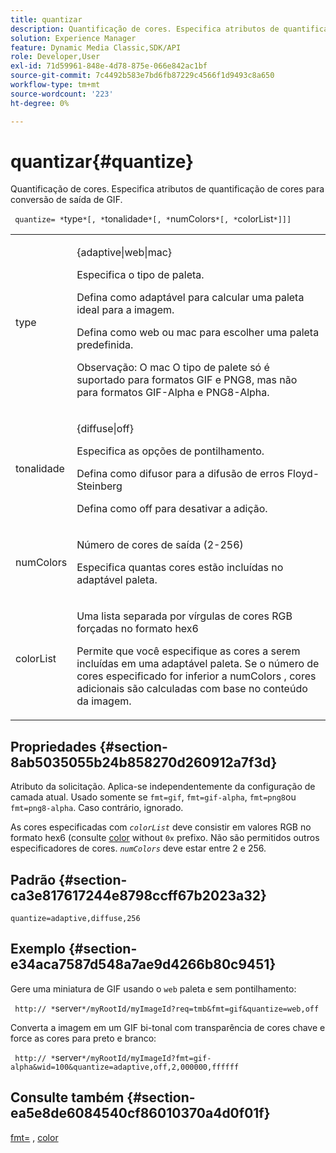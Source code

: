 ```yaml
---
title: quantizar
description: Quantificação de cores. Especifica atributos de quantificação de cores para conversão de saída de GIF.
solution: Experience Manager
feature: Dynamic Media Classic,SDK/API
role: Developer,User
exl-id: 71d59961-848e-4d78-875e-066e842ac1bf
source-git-commit: 7c4492b583e7bd6fb87229c4566f1d9493c8a650
workflow-type: tm+mt
source-wordcount: '223'
ht-degree: 0%

---
```


# quantizar{#quantize}

Quantificação de cores. Especifica atributos de quantificação de cores para conversão de saída de GIF.

` quantize= *`type`*[, *`tonalidade`*[, *`numColors`*[, *`colorList`*]]]`

<table id="table_A669A9058C8043A5BAE80B03A13B015B"> 
 <tbody> 
  <tr> 
   <td colname="col1"> <p> <span class="codeph"> <span class="varname"> type </span> </span> </p> </td> 
   <td colname="col2"> <p> <span class="codeph"> {adaptive|web|mac} </span> </p> <p>Especifica o tipo de paleta. </p> <p>Defina como <span class="codeph"> adaptável </span> para calcular uma paleta ideal para a imagem. </p> <p>Defina como <span class="codeph"> web </span> ou <span class="codeph"> mac </span> para escolher uma paleta predefinida. </p> <p> <p>Observação: O <span class="codeph"> mac </span> O tipo de palete só é suportado para formatos GIF e PNG8, mas não para formatos GIF-Alpha e PNG8-Alpha. </p> </p> </td> 
  </tr> 
  <tr> 
   <td colname="col1"> <p> <span class="codeph"> <span class="varname"> tonalidade </span> </span> </p> </td> 
   <td colname="col2"> <p> <span class="codeph"> {diffuse|off} </span> </p> <p>Especifica as opções de pontilhamento. </p> <p>Defina como <span class="codeph"> difusor </span> para a difusão de erros Floyd-Steinberg </p> <p>Defina como <span class="codeph"> off </span> para desativar a adição. </p> </td> 
  </tr> 
  <tr> 
   <td colname="col1"> <p> <span class="codeph"> <span class="varname"> numColors </span> </span> </p> </td> 
   <td colname="col2"> <p>Número de cores de saída (2-256) </p> <p>Especifica quantas cores estão incluídas no <span class="codeph"> adaptável </span> paleta. </p> </td> 
  </tr> 
  <tr> 
   <td colname="col1"> <p> <span class="codeph"> <span class="varname"> colorList </span> </span> </p> </td> 
   <td colname="col2"> <p>Uma lista separada por vírgulas de cores RGB forçadas no formato hex6 </p> <p>Permite que você especifique as cores a serem incluídas em uma <span class="codeph"> adaptável </span> paleta. Se o número de cores especificado for inferior a <span class="codeph"> <span class="varname"> numColors </span> </span>, cores adicionais são calculadas com base no conteúdo da imagem. </p> </td> 
  </tr> 
 </tbody> 
</table>

## Propriedades {#section-8ab5035055b24b858270d260912a7f3d}

Atributo da solicitação. Aplica-se independentemente da configuração de camada atual. Usado somente se `fmt=gif`, `fmt=gif-alpha`, `fmt=png8`ou `fmt=png8-alpha`. Caso contrário, ignorado.

As cores especificadas com *`colorList`* deve consistir em valores RGB no formato hex6 (consulte [color](/help/aem-is-ir-api/is-api/http-ref/image-serving-api-ref/c-http-protocol-reference/c-command-reference/r-color-commandref.md) without `0x` prefixo. Não são permitidos outros especificadores de cores. *`numColors`* deve estar entre 2 e 256.

## Padrão {#section-ca3e817617244e8798ccff67b2023a32}

`quantize=adaptive,diffuse,256`

## Exemplo {#section-e34aca7587d548a7ae9d4266b80c9451}

Gere uma miniatura de GIF usando o `web` paleta e sem pontilhamento:

` http:// *`server`*/myRootId/myImageId?req=tmb&fmt=gif&quantize=web,off`

Converta a imagem em um GIF bi-tonal com transparência de cores chave e force as cores para preto e branco:

` http:// *`server`*/myRootId/myImageId?fmt=gif-alpha&wid=100&quantize=adaptive,off,2,000000,ffffff`

## Consulte também {#section-ea5e8de6084540cf86010370a4d0f01f}

[fmt=](../../../../../is-api/http-ref/image-serving-api-ref/c-http-protocol-reference/c-command-reference/r-is-http-fmt.md#reference-cdf10043423b45ba9fe15157fb3ae37a) , [color](/help/aem-is-ir-api/is-api/http-ref/image-serving-api-ref/c-http-protocol-reference/c-data-types/r-is-http-color.md)
